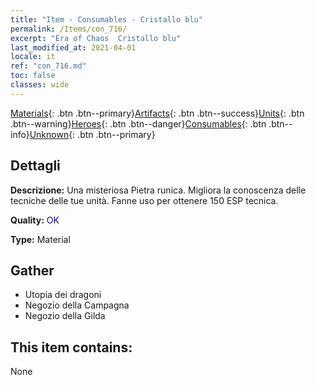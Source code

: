 ```yaml
---
title: "Item - Consumables - Cristallo blu"
permalink: /Items/con_716/
excerpt: "Era of Chaos  Cristallo blu"
last_modified_at: 2021-04-01
locale: it
ref: "con_716.md"
toc: false
classes: wide
---
```

 [Materials](/it/Items/){: .btn .btn--primary}[Artifacts](/it/Items/Artifacts/){: .btn .btn--success}[Units](/it/Items/Units/){: .btn .btn--warning}[Heroes](/it/Items/Heroes/){: .btn .btn--danger}[Consumables](/it/Items/Consumables/){: .btn .btn--info}[Unknown](/it/Items/Unknown/){: .btn .btn--primary}

## Dettagli
 **Descrizione:** Una misteriosa Pietra runica. Migliora la conoscenza delle tecniche delle tue unità. Fanne uso per ottenere 150 ESP tecnica.

 **Quality:** <span style="color: #0000CD">OK</span>

 **Type:** Material

## Gather

*    Utopia dei dragoni 
*    Negozio della Campagna 
*    Negozio della Gilda 

## This item contains:

  None

